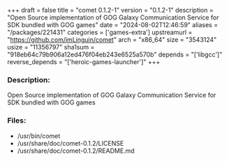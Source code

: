 +++
draft = false
title = "comet 0.1.2-1"
version = "0.1.2-1"
description = "Open Source implementation of GOG Galaxy Communication Service for SDK bundled with GOG games"
date = "2024-08-02T12:46:59"
aliases = "/packages/221431"
categories = ['games-extra']
upstreamurl = "https://github.com/imLinguin/comet"
arch = "x86_64"
size = "3543124"
usize = "11356797"
sha1sum = "918eb64c79b906a12ed476f04eb243e6525a570b"
depends = "['libgcc']"
reverse_depends = "['heroic-games-launcher']"
+++
### Description: 
Open Source implementation of GOG Galaxy Communication Service for SDK bundled with GOG games

### Files: 
* /usr/bin/comet
* /usr/share/doc/comet-0.1.2/LICENSE
* /usr/share/doc/comet-0.1.2/README.md
